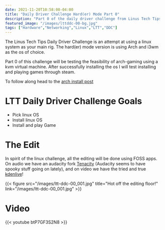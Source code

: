 ```yaml
---
date: 2021-11-20T10:58:08-04:00
title: "Daily Driver Challenge Hard(er) Mode Part 0"
description: "Part 0 of the daily driver challenge from Linus Tech Tips"
featured_image: "/images/lttddc-00-bg.jpg"
tags: ["Hardware","Networking","Linux","LTT","DDC"]
---
```


The Linus Tech Tips Daily Driver Challenge is an attempt at using a linux system as your main rig. The hard(er) mode version is using Arch and i3wm as the os of choice.

Part 0 of this challenge will be testing the feasibility of arch-gaming using a kvm virtual machine. After successfully installing the os I will test installing and playing games through steam.

<!--more-->

To follow along head to the [arch install post](https://www.kylerassweiler.ca/software/arch-install/)

# LTT Daily Driver Challenge Goals

- Pick linux OS
- Install linux OS
- Install and play Game

# The Edit

In spirit of the linux challenge, all the editing will be done using FOSS apps. On audio we have an audacity fork [Tenacity](https://github.com/tenacityteam/tenacity) (Audacity seems to have spooky stuff going on lately), and on video we have the tried and true [kdenlive](https://github.com/KDE/kdenlive)!

{{< figure src="/images/ltt-ddc-00_001.jpg" title="Hot off the editing floor!" link="/images/ltt-ddc-00_001.jpg" >}}

# Video

{{< youtube btP7GF3S2N8 >}}